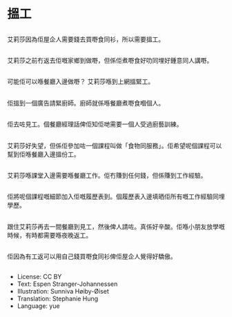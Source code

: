 # 搵工

##
艾莉莎因為佢屋企人需要錢去買嘢食同衫，所以需要搵工。

##
艾莉莎之前冇返去佢嘅家鄉到做嘢，但係佢煮嘢食好叻同埋好鍾意同人講嘢。

##
可能佢可以喺餐廳入邊做嘢？
艾莉莎喺到上網搵緊工。

##
佢搵到一個廣告請緊廚師。廚師就係喺餐廳煮嘢食嗰個人。

##
佢去咗見工。個餐廳經理話俾佢知佢哋需要一個人受過廚藝訓練。

##
艾莉莎好失望，但係佢參加咗一個課程叫做「食物同服務」。佢希望呢個課程可以幫到佢喺餐廳入邊搵份工。

##
艾莉莎喺課堂入邊需要喺餐廳工作。佢冇賺到任何錢，但係賺到工作經驗。

##
佢將呢個課程嘅細節加入佢嘅履歷表到。個履歷表入邊填晒佢所有嘅工作經驗同埋學歷。

##
跟住艾莉莎再去一間餐廳到見工，然後俾人請咗。真係好辛酸。佢喺小朋友放學嘅時候，有時都需要喺夜晚返工。

##
佢因為有工返可以用自己錢買嘢食同衫俾佢屋企人覺得好驕傲。

##
* License: CC BY
* Text: Espen Stranger-Johannessen
* Illustration: Sunniva Høiby-Øiset
* Translation: Stephanie Hung
* Language: yue
